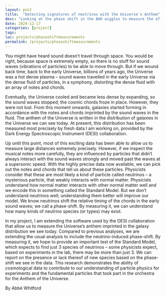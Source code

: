 ```yaml
---
layout: post
title:  "Detecting signatures of neutrinos with the Universe's Anthem"
desc: "Looking at the phase shift in the BAO wiggles to measure the effective number of neutrino species"
date: 2024-12-17
categories: [project]
tags: 
loc: projects/phaseshiftmeasurements
permalink: /projects/phaseshiftmeasurements
---
```



You might have heard sound doesn’t travel through space. You would be right, because space is extremely empty, so there is no stuff for sound waves (vibrations of particles) to be able to move through. But if we wound back time, back to the early Universe, billions of years ago, the Universe was a hot dense plasma – sound waves travelled in the early Universe via the dense fluid of particles, in a symphony, distorting the dense fluid with an array of notes and chords. 

Eventually, the Universe cooled and became less dense by expanding, so the sound waves stopped; the cosmic chords froze in place. However, they were not lost. From this moment onwards, galaxies started forming in accordance with the notes and chords imprinted by the sound waves in the fluid. The anthem of the Universe is written in the distribution of galaxies in the Universe we can see today. At present, this distribution has been measured most precisely by fresh data I am working on, provided by the Dark Energy Spectroscopic Instrument (DESI) collaboration. 

Up until this point, most of this exciting data has been able to allow us to measure large distances extremely precisely. However, if we inspect the musical notes more carefully, they are influenced by particles that didn’t always interact with the sound waves strongly and moved past the waves at a supersonic speed.  With the highly precise data now available, we can pick out the notes and chords that tell us about these particles. Physicists consider that these are most likely a kind of particle called neutrinos – a mysterious particle, that weakly interacts with normal matter. Physicists understand how normal matter interacts with other normal matter well and we encode this in something called the Standard Model. But we don’t understand neutrinos well; understanding them better will improve our model. We know neutrinos shift the relative timing of the chords in the early sound waves; we call a phase-shift. By measuring it, we can understand how many kinds of neutrino species (or types) may exist. 

In my project, I am extending the software used by the DESI collaboration that allow us to measure the Universe’s anthem imprinted in the galaxy distribution we see today. Compared to previous analyses, we are extending the usual analysis to include the neutrino-induced phase-shift. By measuring it, we hope to provide an important test of the Standard Model, which expects to find just 3 species of neutrinos – some physicists expect, based on experiments in the lab, there may be more than just 3. We can report on the presence or lack thereof of new species based on the phase-shift we see in the data. This research demonstrates the ability of cosmological data to contribute to our understanding of particle physics for experiments and the fundamental particles that took part in the orchestra for the Anthem of the Universe. 


By Abbé Whitford 
